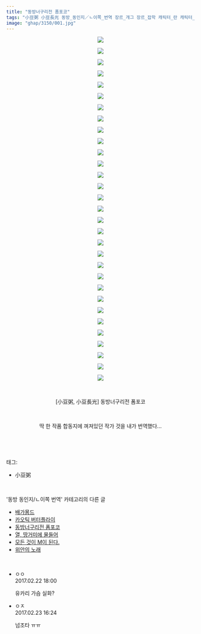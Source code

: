 ```yaml
---
title: "동방너구리전 폼포코"
tags: "小豆粥 小豆長光 동방_동인지／ㄴ이쪽_번역 장르_개그 장르_잡학 캐릭터_란 캐릭터_레이무 캐릭터_마리사 캐릭터_유카리 캐릭터_첸"
image: "ghap/3150/001.jpg"
---
```

<div class="article">
<p style="text-align: center; clear: none; float: none;"><img src="{{ site.nasurl }}/ghap/3150/001.jpg"/></p>
<p style="text-align: center; clear: none; float: none;"><img src="{{ site.nasurl }}/ghap/3150/002.jpg"/></p>
<p style="text-align: center; clear: none; float: none;"><img src="{{ site.nasurl }}/ghap/3150/003.jpg"/></p>
<p style="text-align: center; clear: none; float: none;"><img src="{{ site.nasurl }}/ghap/3150/004.jpg"/></p>
<p style="text-align: center; clear: none; float: none;"><img src="{{ site.nasurl }}/ghap/3150/005.jpg"/></p>
<p style="text-align: center; clear: none; float: none;"><img src="{{ site.nasurl }}/ghap/3150/006.jpg"/></p>
<p style="text-align: center; clear: none; float: none;"><img src="{{ site.nasurl }}/ghap/3150/007.jpg"/></p>
<p style="text-align: center; clear: none; float: none;"><img src="{{ site.nasurl }}/ghap/3150/008.jpg"/></p>
<p style="text-align: center; clear: none; float: none;"><img src="{{ site.nasurl }}/ghap/3150/009.jpg"/></p>
<p style="text-align: center; clear: none; float: none;"><img src="{{ site.nasurl }}/ghap/3150/010.jpg"/></p>
<p style="text-align: center; clear: none; float: none;"><img src="{{ site.nasurl }}/ghap/3150/011.jpg"/></p>
<p style="text-align: center; clear: none; float: none;"><img src="{{ site.nasurl }}/ghap/3150/012.jpg"/></p>
<p style="text-align: center; clear: none; float: none;"><img src="{{ site.nasurl }}/ghap/3150/013.jpg"/></p>
<p style="text-align: center; clear: none; float: none;"><img src="{{ site.nasurl }}/ghap/3150/014.jpg"/></p>
<p style="text-align: center; clear: none; float: none;"><img src="{{ site.nasurl }}/ghap/3150/015.jpg"/></p>
<p style="text-align: center; clear: none; float: none;"><img src="{{ site.nasurl }}/ghap/3150/016.jpg"/></p>
<p style="text-align: center; clear: none; float: none;"><img src="{{ site.nasurl }}/ghap/3150/017.jpg"/></p>
<p style="text-align: center; clear: none; float: none;"><img src="{{ site.nasurl }}/ghap/3150/018.jpg"/></p>
<p style="text-align: center; clear: none; float: none;"><img src="{{ site.nasurl }}/ghap/3150/019.jpg"/></p>
<p style="text-align: center; clear: none; float: none;"><img src="{{ site.nasurl }}/ghap/3150/020.jpg"/></p>
<p style="text-align: center; clear: none; float: none;"><img src="{{ site.nasurl }}/ghap/3150/021.jpg"/></p>
<p style="text-align: center; clear: none; float: none;"><img src="{{ site.nasurl }}/ghap/3150/022.jpg"/></p>
<p style="text-align: center; clear: none; float: none;"><img src="{{ site.nasurl }}/ghap/3150/023.jpg"/></p>
<p style="text-align: center; clear: none; float: none;"><img src="{{ site.nasurl }}/ghap/3150/024.jpg"/></p>
<p style="text-align: center; clear: none; float: none;"><img src="{{ site.nasurl }}/ghap/3150/025.jpg"/></p>
<p style="text-align: center; clear: none; float: none;"><img src="{{ site.nasurl }}/ghap/3150/026.jpg"/></p>
<p style="text-align: center; clear: none; float: none;"><img src="{{ site.nasurl }}/ghap/3150/027.jpg"/></p>
<p style="text-align: center; clear: none; float: none;"><img src="{{ site.nasurl }}/ghap/3150/028.jpg"/></p>
<p style="text-align: center; clear: none; float: none;"><img src="{{ site.nasurl }}/ghap/3150/029.jpg"/></p>
<p style="text-align: center; clear: none; float: none;"><img src="{{ site.nasurl }}/ghap/3150/030.jpg"/></p>
<p style="text-align: center; clear: none; float: none;"><img src="{{ site.nasurl }}/ghap/3150/031.jpg"/></p>
<p style="text-align: center; clear: none; float: none;"><br/></p>
<p style="text-align: center; clear: none; float: none;">[小豆粥, 小豆長光] 동방너구리전 폼포코</p>
<p style="text-align: center; clear: none; float: none;"><br/></p>
<p style="text-align: center; clear: none; float: none;">딱 한 작품 합동지에 껴져있던 작가 것을 내가 번역했다...</p>
<p><br/></p>
</div><br/>
<div class="tagTrail">
<p>태그: </p>
<ul>
<li>小豆粥</li>
</ul>
</div><br/>
<div class="another">
<p>'동방 동인지/ㄴ이쪽 번역' 카테고리의 다른 글</p>
<ul>
<li><a href="/2017-02-27-ghap_3152">배가묭드</a></li>
<li><a href="/2017-02-23-ghap_3151">카오틱 버터플라이</a></li>
<li><a href="/2017-02-22-ghap_3150">동방너구리전 폼포코</a></li>
<li><a href="/2017-02-18-ghap_3149">열, 땅거미에 물들어</a></li>
<li><a href="/2017-02-13-ghap_3148">모든 것이 M이 된다.</a></li>
<li><a href="/2017-02-12-ghap_3147">위안의 노래</a></li>
</ul>
</div><br/>
<div class="cb_module cb_fluid">
<div class="cb_wrt cb_profile">
<div class="comment">
<ul>
<li class="cb_thumb_off" id="comment14922282">
<div class="cb_comment_area">
<div class="cb_info_area">
<div class="cb_section">
<span class="cb_nick_name">ㅇㅇ</span>
</div>
<div class="cb_section">
<span class="cb_date">2017.02.22 18:00 </span>
</div>
</div>
<div class="cb_dsc_comment">
<p class="cb_dsc">
											유카리 가슴 실화?
										</p>
</div>
</div></li>
<li class="cb_thumb_off" id="comment14923065">
<div class="cb_comment_area">
<div class="cb_info_area">
<div class="cb_section">
<span class="cb_nick_name">ㅇㅈ</span>
</div>
<div class="cb_section">
<span class="cb_date">2017.02.23 16:24 </span>
</div>
</div>
<div class="cb_dsc_comment">
<p class="cb_dsc">
											넘조타 ㅠㅠ
										</p>
</div>
</div></li>
</ul>
</div>
</div><!-- commentList close -->
</div><br/>
